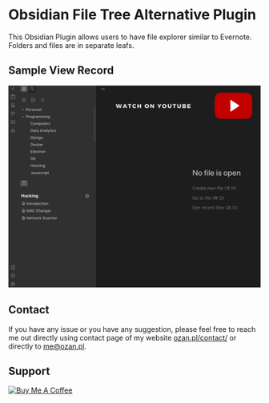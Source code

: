 # Obsidian File Tree Alternative Plugin

This Obsidian Plugin allows users to have file explorer similar to Evernote. 
Folders and files are in separate leafs.

## Sample View Record

[![File Tree Alternative Plugin Video](./images/file-tree-alternative-youtube.png)](https://youtu.be/ahwt4vXQLt0)

## Contact

If you have any issue or you have any suggestion, please feel free to reach me out directly using contact page of my website [ozan.pl/contact/](https://www.ozan.pl/contact/) or directly to <me@ozan.pl>.

## Support

<a href="https://www.buymeacoffee.com/ozante" target="_blank"><img src="https://cdn.buymeacoffee.com/buttons/v2/default-yellow.png" alt="Buy Me A Coffee" width="20%" height="auto"></a>
